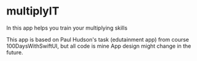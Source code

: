 # multiplyIT
In this app helps you train your multiplying skills

This app is based on Paul Hudson's task (edutainment app) from course 100DaysWithSwiftUI, but all code is mine
App design might change in the future.
